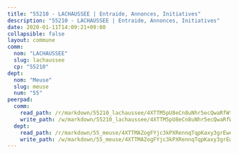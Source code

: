 ```yaml
---
title: "55210 - LACHAUSSEE | Entraide, Annonces, Initiatives"
description: "55210 - LACHAUSSEE | Entraide, Annonces, Initiatives"
date: 2020-01-11T14:09:21+09:00
collapsible: false
layout: commune
comm:
  nom: "LACHAUSSEE"
  slug: lachaussee
  cp: "55210"
dept:
  nom: "Meuse"
  slug: meuse
  num: "55"
peerpad:
  comm:
    read_path: /r/markdown/55210_lachaussee/4XTTM5pU8eCn8uNhr5ecQwaRfWt2gxGQMHEPMScG9J5kE4Yhc
    write_path: /w/markdown/55210_lachaussee/4XTTM5pU8eCn8uNhr5ecQwaRfWt2gxGQMHEPMScG9J5kE4Yhc-K3TgTkBT9ge42pSsrXHGfMKyPPWSVjyChALjxLWergqquzqP6qPddm5i9qcWcdx5epxn4PDWNbTDn1bCJWejjLbirsnDLGQC8VXKKtM7RXVFYsuEsMJZWQiQ7wiyd4iLo4uvPMnv
  dept:
    read_path: /r/markdown/55_meuse/4XTTMAZogFYjc3kPXRennqTqpKaxy3grEwemFqg29rwkrPVit
    write_path: /w/markdown/55_meuse/4XTTMAZogFYjc3kPXRennqTqpKaxy3grEwemFqg29rwkrPVit-K3TgUKFK4U3KduRmUzLc9vHoSRQG77sF2Wbs3cyWXobZcgb6TfASJcGDPror5ZZanBF6Mpjeq1Ushd16Pu9ha9F7F38qzhQqES3b79Xt7LuU1tzmWNED66pWnroExmsHxWtFur2G
---
```


